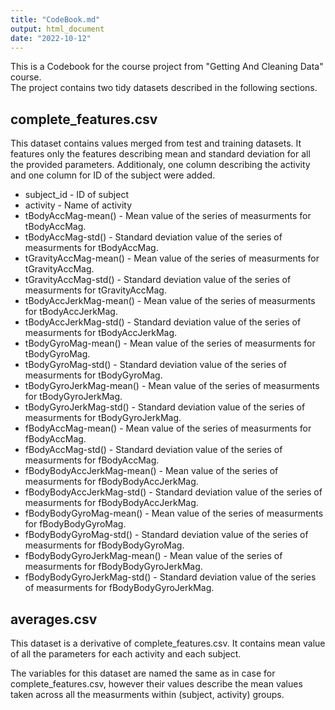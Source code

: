 ```yaml
---
title: "CodeBook.md"
output: html_document
date: "2022-10-12"
---
```


This is a Codebook for the course project from "Getting And Cleaning Data" course.\
The project contains two tidy datasets described in the following sections.

## complete_features.csv
This dataset contains values merged from test and training datasets. It features only
the features describing mean and standard deviation for all the provided parameters.
Additionaly, one column describing the activity and one column for ID of the subject
were added.

- subject_id - ID of subject
- activity - Name of activity
- tBodyAccMag-mean() - Mean value of the series of measurments for tBodyAccMag.
- tBodyAccMag-std() - Standard deviation value of the series of measurments for tBodyAccMag.
- tGravityAccMag-mean() - Mean value of the series of measurments for tGravityAccMag.
- tGravityAccMag-std() - Standard deviation value of the series of measurments for tGravityAccMag.
- tBodyAccJerkMag-mean() - Mean value of the series of measurments for tBodyAccJerkMag.
- tBodyAccJerkMag-std() - Standard deviation value of the series of measurments for tBodyAccJerkMag.
- tBodyGyroMag-mean() - Mean value of the series of measurments for tBodyGyroMag.
- tBodyGyroMag-std() - Standard deviation value of the series of measurments for tBodyGyroMag.
- tBodyGyroJerkMag-mean() - Mean value of the series of measurments for tBodyGyroJerkMag.
- tBodyGyroJerkMag-std() - Standard deviation value of the series of measurments for tBodyGyroJerkMag.
- fBodyAccMag-mean() - Mean value of the series of measurments for fBodyAccMag.
- fBodyAccMag-std() - Standard deviation value of the series of measurments for fBodyAccMag.
- fBodyBodyAccJerkMag-mean() - Mean value of the series of measurments for fBodyBodyAccJerkMag.
- fBodyBodyAccJerkMag-std() - Standard deviation value of the series of measurments for fBodyBodyAccJerkMag.
- fBodyBodyGyroMag-mean() - Mean value of the series of measurments for fBodyBodyGyroMag.
- fBodyBodyGyroMag-std() - Standard deviation value of the series of measurments for fBodyBodyGyroMag.
- fBodyBodyGyroJerkMag-mean() - Mean value of the series of measurments for fBodyBodyGyroJerkMag.
- fBodyBodyGyroJerkMag-std() - Standard deviation value of the series of measurments for fBodyBodyGyroJerkMag.

## averages.csv
This dataset is a derivative of complete_features.csv. It contains mean value of
all the parameters for each activity and each subject.

The variables for this dataset are named the same as in case for complete_features.csv, 
however their values describe the mean values taken across all the measurments
within (subject, activity) groups.

